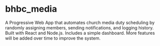 # bhbc_media
A Progressive Web App that automates church media duty scheduling by randomly assigning members, sending notifications, and logging history. Built with React and Node.js. Includes a simple dashboard. More features will be added over time to improve the system.
